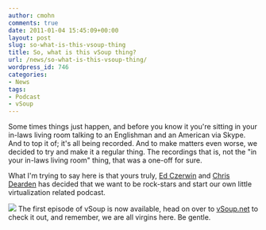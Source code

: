 ```yaml
---
author: cmohn
comments: true
date: 2011-01-04 15:45:09+00:00
layout: post
slug: so-what-is-this-vsoup-thing
title: So, what is this vSoup thing?
url: /news/so-what-is-this-vsoup-thing/
wordpress_id: 746
categories:
- News
tags:
- Podcast
- vSoup
---
```


Some times things just happen, and before you know it you're sitting in your in-laws living room talking to an Englishman and an American via Skype. And to top it of; it's all being recorded. And to make matters even worse, we decided to try and make it a regular thing. The recordings that is, not the "in your in-laws living room" thing, that was a one-off for sure.

What I'm trying to say here is that yours truly, [Ed Czerwin](http://twitter.com/#!/eczerwin) and [Chris Dearden](http://jfvi.co.uk/) has decided that we want to be rock-stars and start our own little virtualization related podcast.

![](http://vninja.net/wordpress/wp-content/uploads/2011/01/vSoup-Logo1.png)
The first episode of vSoup is now available, head on over to [vSoup.net](http://vSoup.net) to check it out, and remember, we are all virgins here. Be gentle.

